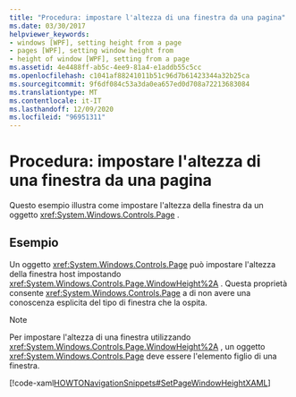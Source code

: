```yaml
---
title: "Procedura: impostare l'altezza di una finestra da una pagina"
ms.date: 03/30/2017
helpviewer_keywords:
- windows [WPF], setting height from a page
- pages [WPF], setting window height from
- height of window [WPF], setting from a page
ms.assetid: 4e4488ff-ab5c-4ee9-81a4-e1addb55c5cc
ms.openlocfilehash: c1041af88241011b51c96d7b61423344a32b25ca
ms.sourcegitcommit: 9f6df084c53a3da0ea657ed0d708a72213683084
ms.translationtype: MT
ms.contentlocale: it-IT
ms.lasthandoff: 12/09/2020
ms.locfileid: "96951311"
---
```

# <a name="how-to-set-the-height-of-a-window-from-a-page"></a>Procedura: impostare l'altezza di una finestra da una pagina
Questo esempio illustra come impostare l'altezza della finestra da un oggetto <xref:System.Windows.Controls.Page> .  
  
## <a name="example"></a>Esempio  
 Un oggetto <xref:System.Windows.Controls.Page> può impostare l'altezza della finestra host impostando <xref:System.Windows.Controls.Page.WindowHeight%2A> . Questa proprietà consente <xref:System.Windows.Controls.Page> a di non avere una conoscenza esplicita del tipo di finestra che la ospita.  
  
> [!NOTE]
> Per impostare l'altezza di una finestra utilizzando <xref:System.Windows.Controls.Page.WindowHeight%2A> , un oggetto <xref:System.Windows.Controls.Page> deve essere l'elemento figlio di una finestra.  
  
 [!code-xaml[HOWTONavigationSnippets#SetPageWindowHeightXAML](~/samples/snippets/csharp/VS_Snippets_Wpf/HOWTONavigationSnippets/CSharp/SetWindowHeightPage.xaml#setpagewindowheightxaml)]
